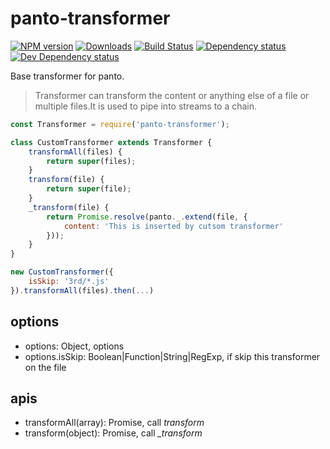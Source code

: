 # panto-transformer
[![NPM version][npm-image]][npm-url] [![Downloads][downloads-image]][npm-url] [![Build Status][travis-image]][travis-url] [![Dependency status][david-dm-image]][david-dm-url] [![Dev Dependency status][david-dm-dev-image]][david-dm-dev-url]

Base transformer for panto.

>Transformer can transform the content or anything else of a file or multiple files.It is used to pipe into streams to a chain.

```js
const Transformer = require('panto-transformer');

class CustomTransformer extends Transformer {
    transformAll(files) {
        return super(files);
    }
    transform(file) {
        return super(file);
    }
    _transform(file) {
        return Promise.resolve(panto._.extend(file, {
            content: 'This is inserted by cutsom transformer'
        }));
    }
}

new CustomTransformer({
    isSkip: '3rd/*.js'
}).transformAll(files).then(...)
```

## options
 - options: Object, options
 - options.isSkip: Boolean|Function|String|RegExp, if skip this transformer on the file

## apis
 - transformAll(array): Promise, call _transform_
 - transform(object): Promise, call _\_transform_

[npm-url]: https://npmjs.org/package/panto-transformer
[downloads-image]: http://img.shields.io/npm/dm/panto-transformer.svg
[npm-image]: http://img.shields.io/npm/v/panto-transformer.svg
[travis-url]: https://travis-ci.org/pantojs/panto-transformer
[travis-image]: http://img.shields.io/travis/pantojs/panto-transformer.svg
[david-dm-url]:https://david-dm.org/pantojs/panto-transformer
[david-dm-image]:https://david-dm.org/pantojs/panto-transformer.svg
[david-dm-dev-url]:https://david-dm.org/pantojs/panto-transformer#info=devDependencies
[david-dm-dev-image]:https://david-dm.org/pantojs/panto-transformer/dev-status.svg
